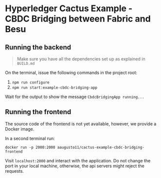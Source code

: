 # Hyperledger Cactus Example - CBDC Bridging between Fabric and Besu

## Running the backend

> Make sure you have all the dependencies set up as explained in `BUILD.md`

On the terminal, issue the following commands in the project root:

1. `npm run configure`
2. `npm run start:example-cbdc-bridging-app`

Wait for the output to show the message `CbdcBridgingApp running...`

## Running the frontend

The source code of the frontend is not yet available, however, we provide a Docker image.

In a second terminal run:

`docker run -p 2000:2000 aaugusto11/cactus-example-cbdc-bridging-frontend`

Visit `localhost:2000` and interact with the application. Do not change the port in your local machine, otherwise, the api servers might reject the requests.